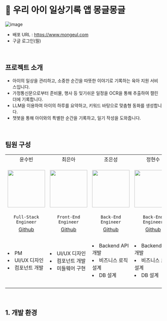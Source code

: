  # 📖 우리 아이 일상기록 앱 몽글몽글

![image](https://github.com/user-attachments/assets/70b77194-bfb1-4e00-bd89-00e192497c47)

 - 배포 URL : https://www.mongeul.com
 - 구글 로그인(필)
<br>

## 프로젝트 소개
 - 아이의 일상을 관리하고, 소중한 순간을 따뜻한 이야기로 기록하는 육아 지원 서비스입니다.
 - 가정통신문으로부터 준비물, 행사 등 잊기쉬운 일정을 OCR을 통해 추출하여 캘린더에 기록합니다.
 - LLM을 이용하여 아이의 하루를 요약하고, 키워드 바탕으로 맞춤형 동화를 생성합니다. 
 - 챗봇을 통해 아이와의 특별한 순간을 기록하고, 일기 작성을 도와줍니다.
<br>

<!-- ## 👩🏻‍💻 Members -->
## 팀원 구성

<table align="center">
    <tr>
        <td align="center">윤수빈</td>
        <td align="center">최은아</td>
        <td align="center">조은성</td>
        <td align="center">정현수</td>
        <td align="center">김인수</td>
        <td align="center">옥창우</td>
    </tr>
    <tr height="160px">
        <td align="center">
            <img height="120px" weight="120px" src="https://avatars.githubusercontent.com/nunu1101"/>
        </td>
        <td align="center">
            <img height="120px" weight="120px" src="https://avatars.githubusercontent.com/silver-or"/>
        </td>
        <td align="center">
            <img height="120px" weight="120px" src="https://avatars.githubusercontent.com/eunseongjo"/>
        </td>
        <td align="center">
            <img height="120px" weight="120px" src="https://avatars.githubusercontent.com/hyun987"/>
        </td>
        <td align="center">
            <img height="120px" weight="120px" width="120px" src="https://github.com/user-attachments/assets/eb4d8fb3-4437-4fc0-8f00-d2480f37bca7"/>
        </td>        
        <td align="center">
            <img height="120px" weight="120px" src="https://avatars.githubusercontent.com/okchang95"/>
        </td>
    </tr>
    <tr>
        <td align="center"><code>Full-Stack Engineer</code></td>
        <td align="center"><code>Front-End Engineer</code></td>
        <td align="center"><code>Back-End Engineer</code></td>
        <td align="center"><code>Back-End Engineer</code></td>
        <td align="center"><code>AI Engineer</code></td>
        <td align="center"><code>AI Engineer</code></td>
    </tr>
    <tr>
        <td align="center"><a href="https://github.com/nunu1101">Github</a></td>
        <td align="center"><a href="https://github.com/silver-or">Github</a></td>
        <td align="center"><a href="https://github.com/eunseongjo">Github</a></td>
        <td align="center"><a href="https://github.com/hyun987">Github</a></td>
        <td align="center"><a href="https://github.com/in-sukim">Github</a></td>
        <td align="center"><a href="https://github.com/okchang95">Github</a></td>
    </tr>
    <tr>
        <td align="left" >
          <li >PM</li> <li>UI/UX 디자인</li> <li>컴포넌트 개발</li>
        </td>
        <td align="left">
          <li>UI/UX 디자인</li> <li>컴포넌트 개발</li> <li>미들웨어 구현</li>
        </td>
        <td align="left">
          <li>Backend API 개발</li> <li>비즈니스 로직 설계</li> <li>DB 설계</li>
        </td>
        <td align="left">
          <li>Backend API 개발</li> <li>비즈니스 로직 설계</li> <li>DB 설계</li>
        </td>
        <td align="left">
          <li>AI 서비스 개발</li> <li>프롬프트 엔지니어링</li> <li>Docker 컨테이너화</li> <li>API 서버 개발</li> 
        </td>        
        <td align="left">
          <li>AWS 배포</li> <li>개발 환경 표준화</li> <li>Docker 컨테이너화</li> <li>모니터링 및 이슈파악</li>
        </td>
    </tr>
</table>
<br/>

## 1. 개발 환경
